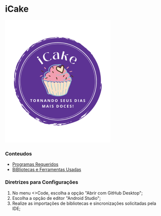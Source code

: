 # iCake


<img alt="open collective badge" src="https://github.com/Anderson-Trajano/iCake/blob/master/app/src/main/res/drawable/logo.png" /><br>



### Conteudos
- [Programas Requeridos](#Programas-Requeridos)
- [BiBliotecas e Ferramentas Usadas](#lBiBliotecas-e-Ferramentas-Usadas)

### Diretrizes para Configurações
1. No menu <>Code, escolha a opção "Abrir com GitHub Desktop";
2. Escolha a opção de editor "Android Studio";
3. Realize as importações de bibliotecas e sincronizações solicitadas pela IDE;
  
